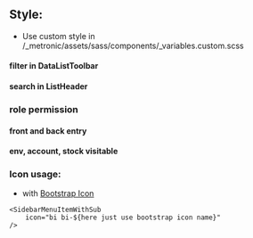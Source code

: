 ## Style: 
 - Use custom style in /_metronic/assets/sass/components/_variables.custom.scss

#### filter in DataListToolbar
#### search in ListHeader

### role permission
#### front and back entry 
#### env, account, stock visitable

### Icon usage:

 - with [Bootstrap Icon](https://icons.getbootstrap.com/)
```
<SidebarMenuItemWithSub
    icon="bi bi-${here just use bootstrap icon name}"
/>
